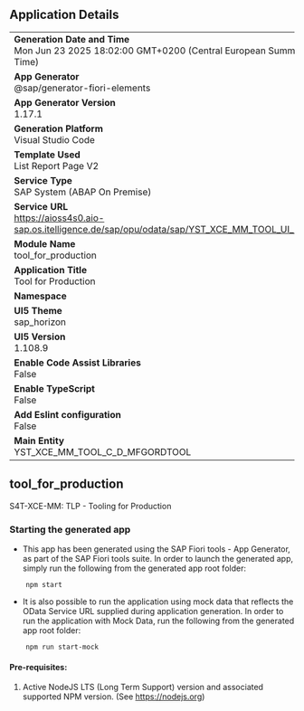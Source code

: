 ## Application Details
|               |
| ------------- |
|**Generation Date and Time**<br>Mon Jun 23 2025 18:02:00 GMT+0200 (Central European Summer Time)|
|**App Generator**<br>@sap/generator-fiori-elements|
|**App Generator Version**<br>1.17.1|
|**Generation Platform**<br>Visual Studio Code|
|**Template Used**<br>List Report Page V2|
|**Service Type**<br>SAP System (ABAP On Premise)|
|**Service URL**<br>https://aioss4s0.aio-sap.os.itelligence.de/sap/opu/odata/sap/YST_XCE_MM_TOOL_UI_PROD|
|**Module Name**<br>tool_for_production|
|**Application Title**<br>Tool for Production|
|**Namespace**<br>|
|**UI5 Theme**<br>sap_horizon|
|**UI5 Version**<br>1.108.9|
|**Enable Code Assist Libraries**<br>False|
|**Enable TypeScript**<br>False|
|**Add Eslint configuration**<br>False|
|**Main Entity**<br>YST_XCE_MM_TOOL_C_D_MFGORDTOOL|

## tool_for_production

S4T-XCE-MM: TLP - Tooling for Production

### Starting the generated app

-   This app has been generated using the SAP Fiori tools - App Generator, as part of the SAP Fiori tools suite.  In order to launch the generated app, simply run the following from the generated app root folder:

```
    npm start
```

- It is also possible to run the application using mock data that reflects the OData Service URL supplied during application generation.  In order to run the application with Mock Data, run the following from the generated app root folder:

```
    npm run start-mock
```

#### Pre-requisites:

1. Active NodeJS LTS (Long Term Support) version and associated supported NPM version.  (See https://nodejs.org)


